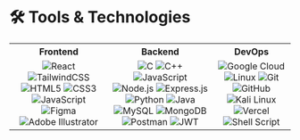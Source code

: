 # 🛠️ Tools & Technologies

<div align="center">

<table width="100%">
  <tr>
    <th>Frontend</th>
    <th>Backend</th>
    <th>DevOps</th>
  </tr>
  <tr>
    <td align="center">
      <img src="https://img.shields.io/badge/react-%2320232a.svg?style=for-the-badge&logo=react&logoColor=%2361DAFB" alt="React">
      <img src="https://img.shields.io/badge/tailwindcss-%2338B2AC.svg?style=for-the-badge&logo=tailwind-css&logoColor=white" alt="TailwindCSS">
      <img src="https://img.shields.io/badge/html5-%23E34F26.svg?style=for-the-badge&logo=html5&logoColor=white" alt="HTML5">
      <img src="https://img.shields.io/badge/css3-%231572B6.svg?style=for-the-badge&logo=css3&logoColor=white" alt="CSS3">
      <img src="https://img.shields.io/badge/JavaScript-%23323330.svg?style=for-the-badge&logo=javascript&logoColor=%23F7DF1E" alt="JavaScript">
      <img src="https://img.shields.io/badge/Figma-%23F24E1E.svg?style=for-the-badge&logo=figma&logoColor=white" alt="Figma">
      <img src="https://img.shields.io/badge/Adobe_Illustrator-%23FF9A00.svg?style=for-the-badge&logo=adobeillustrator&logoColor=white" alt="Adobe Illustrator">
    </td>
    <td align="center">
      <img src="https://img.shields.io/badge/c-%2300599C.svg?style=for-the-badge&logo=c&logoColor=white" alt="C">
      <img src="https://img.shields.io/badge/c%2B%2B-%2300599C.svg?style=for-the-badge&logo=c%2B%2B&logoColor=white" alt="C++">
      <img src="https://img.shields.io/badge/JavaScript-%23323330.svg?style=for-the-badge&logo=javascript&logoColor=%23F7DF1E" alt="JavaScript">
      <img src="https://img.shields.io/badge/node.js-%23009700.svg?style=for-the-badge&logo=node.js&logoColor=white" alt="Node.js">
      <img src="https://img.shields.io/badge/express.js-%23404d59.svg?style=for-the-badge&logo=express&logoColor=%2361DAFB" alt="Express.js">
      <img src="https://img.shields.io/badge/python-%2314354C.svg?style=for-the-badge&logo=python&logoColor=white" alt="Python">
      <img src="https://img.shields.io/badge/Java-ED8B00?style=for-the-badge&logo=openjdk&logoColor=black" alt="Java">
      <img src="https://img.shields.io/badge/MySQL-00000F?style=for-the-badge&logo=mysql&logoColor=white" alt="MySQL">
      <img src="https://img.shields.io/badge/MongoDB-white?style=for-the-badge&logo=mongodb&logoColor=4EA94B" alt="MongoDB">
      <img src="https://img.shields.io/badge/Postman-%23FF6C37.svg?style=for-the-badge&logo=postman&logoColor=white" alt="Postman">
      <img src="https://img.shields.io/badge/JWT-black?style=for-the-badge&logo=JSON%20web%20tokens" alt="JWT">
    </td>
    <td align="center">
      <img src="https://img.shields.io/badge/Google%20Cloud-%234285F4.svg?style=for-the-badge&logo=google-cloud&logoColor=white" alt="Google Cloud">
      <img src="https://img.shields.io/badge/linux-%23FCC624.svg?style=for-the-badge&logo=linux&logoColor=black" alt="Linux">
      <img src="https://img.shields.io/badge/git-%23F05033.svg?style=for-the-badge&logo=git&logoColor=white" alt="Git">
      <img src="https://img.shields.io/badge/github-%23121011.svg?style=for-the-badge&logo=github&logoColor=white" alt="GitHub">
      <img src="https://img.shields.io/badge/Kali_Linux-%23557C94.svg?style=for-the-badge&logo=kali-linux&logoColor=white" alt="Kali Linux">
      <img src="https://img.shields.io/badge/vercel-%23000000.svg?style=for-the-badge&logo=vercel&logoColor=white" alt="Vercel">
      <img src="https://img.shields.io/badge/Shell_Script-%23121011.svg?style=for-the-badge&logo=gnu-bash&logoColor=white" alt="Shell Script">
    </td>
  </tr>
</table>

</div>
